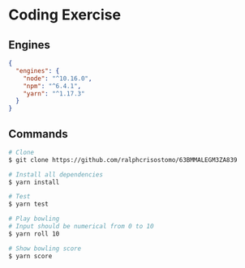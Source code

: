 # Coding Exercise

## Engines
```json
{
  "engines": {
    "node": "^10.16.0",
    "npm": "^6.4.1",
    "yarn": "^1.17.3"
  }
}
```

## Commands
```bash
# Clone
$ git clone https://github.com/ralphcrisostomo/63BMMALEGM3ZA839

# Install all dependencies
$ yarn install

# Test
$ yarn test

# Play bowling 
# Input should be numerical from 0 to 10
$ yarn roll 10 

# Show bowling score
$ yarn score

```
